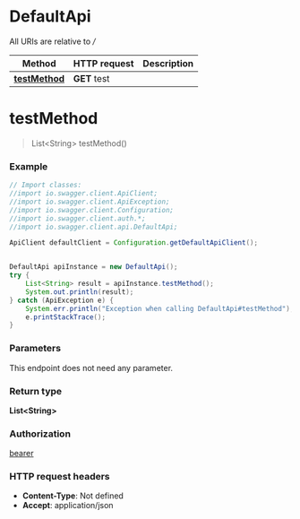 # DefaultApi

All URIs are relative to */*

Method | HTTP request | Description
------------- | ------------- | -------------
[**testMethod**](DefaultApi.md#testMethod) | **GET** test | 

<a name="testMethod"></a>
# **testMethod**
> List&lt;String&gt; testMethod()



### Example
```java
// Import classes:
//import io.swagger.client.ApiClient;
//import io.swagger.client.ApiException;
//import io.swagger.client.Configuration;
//import io.swagger.client.auth.*;
//import io.swagger.client.api.DefaultApi;

ApiClient defaultClient = Configuration.getDefaultApiClient();


DefaultApi apiInstance = new DefaultApi();
try {
    List<String> result = apiInstance.testMethod();
    System.out.println(result);
} catch (ApiException e) {
    System.err.println("Exception when calling DefaultApi#testMethod");
    e.printStackTrace();
}
```

### Parameters
This endpoint does not need any parameter.

### Return type

**List&lt;String&gt;**

### Authorization

[bearer](../README.md#bearer)

### HTTP request headers

 - **Content-Type**: Not defined
 - **Accept**: application/json

